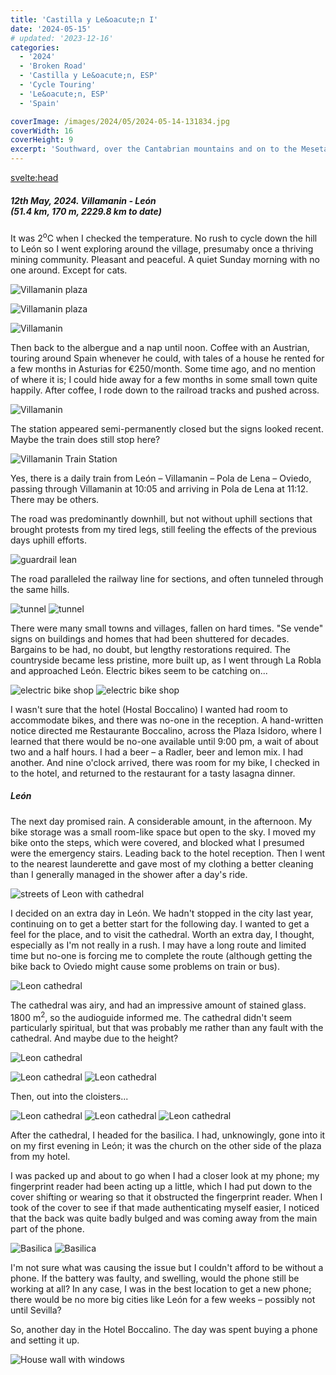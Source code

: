 ```yaml
---
title: 'Castilla y Le&oacute;n I'
date: '2024-05-15'
# updated: '2023-12-16'
categories:
  - '2024'
  - 'Broken Road'
  - 'Castilla y Le&oacute;n, ESP'
  - 'Cycle Touring'
  - 'Le&oacute;n, ESP'
  - 'Spain'

coverImage: /images/2024/05/2024-05-14-131834.jpg
coverWidth: 16
coverHeight: 9
excerpt: 'Southward, over the Cantabrian mountains and on to the Meseta'
---
```


<script>
	import Callout from '$lib/components/Callout.svelte'
  import Img from '$lib/components/Img.svelte'
</script>

<svelte:head>

<title>2024 Europe</title>
</svelte:head>

<section class="card">

<h5>
  	12th May, 2024.
  	Villamanin - Le&oacute;n<br/>
    (51.4 km, 170 m, 2229.8 km to date)
</h5>

<p>It was 2<sup>o</sup>C when I checked the temperature. No rush to cycle down the hill to Le&oacute;n so I went exploring around the village, presumaby once a thriving mining community. Pleasant and peaceful. A quiet Sunday morning with no one around. Except for cats.</p>

<Img
  src="/images/2024/05/2024-05-12-085213.jpg"
  alt="Villamanin plaza" 
/>

<div class="w-70">
  <Img
    src="/images/2024/05/2024-05-12-085238.jpg"
    alt="Villamanin plaza" 
  />
</div>

<Img
  src="/images/2024/05/2024-05-12-090724.jpg"
  alt="Villamanin" 
/>

<p>Then back to the albergue and a nap until noon. Coffee with an Austrian, touring around Spain whenever he could, with tales of a house he rented for a few months in Asturias for &euro;250/month. Some time ago, and no mention of where it is; I could hide away for a few months in some small town quite happily. After coffee, I rode down to the railroad tracks and pushed across. </p>

<Img
  src="/images/2024/05/2024-05-12-133859.jpg"
  alt="Villamanin" 
/>

<p>The station appeared semi-permanently closed but the signs looked recent. Maybe the train does still stop here?</p>

<Img
  src="/images/2024/05/2024-05-12-134752.jpg"
  alt="Villamanin Train Station" 
/>

<Callout>
Yes, there is a daily train from Le&oacute;n &ndash; Villamanin &ndash; Pola de Lena &ndash; Oviedo, passing through Villamanin at 10:05 and arriving in Pola de Lena at 11:12. There may be others. 
</Callout>

<p>The road was predominantly downhill, but not without uphill sections that brought protests from my tired legs, still feeling the effects of the previous days uphill efforts.

<Img
  src="/images/2024/05/2024-05-12-140847.jpg"
  alt="guardrail lean" 
  caption="I am actually riding from left to right, downhill, not in the direction that Alan is pointing."
/>

<p>The road paralleled the railway line for sections, and often tunneled through the same hills. </p>

<Img
  src="/images/2024/05/2024-05-12-140053.jpg"
  alt="tunnel" 
/>
<Img
  src="/images/2024/05/2024-05-12-153544.jpg"
  alt="tunnel" 
/>

<p>There were many small towns and villages, fallen on hard times. "Se vende" signs on buildings and homes that had been shuttered for decades. Bargains to be had, no doubt, but lengthy restorations required. The countryside became less pristine, more built up, as I went through La Robla and approached Le&oacute;n. Electric bikes seem to be catching on...</p>

<Img
  src="/images/2024/05/2024-05-12-175945.jpg"
  alt="electric bike shop" 
/>
<Img
  src="/images/2024/05/2024-05-12-180351.jpg"
  alt="electric bike shop" 
/>

<p>I wasn't sure that the hotel (Hostal Boccalino) I wanted had room to accommodate bikes, and there was no-one in the reception. A hand-written notice directed me Restaurante Boccalino, across the Plaza Isidoro, where I learned that there would be no-one available until 9:00 pm, a wait of about two and a half hours. I had a beer &ndash; a Radler, beer and lemon mix. I had another. And nine o'clock arrived, there was room for my bike, I checked in to the hotel, and returned to the restaurant for a tasty lasagna dinner. </p>

</section>

<section class="card">
<h5>Le&oacute;n</h5>
<p> The next day promised rain. A considerable amount, in the afternoon. My bike storage was a small room-like space but open to the sky. I moved my bike onto the steps, which were covered, and blocked what I presumed were the emergency stairs. Leading back to the hotel reception. Then I went to the nearest launderette and gave most of my clothing a better cleaning than I generally managed in the shower after a day's ride.</p>

<div class="w-80">
  <Img  src="/images/2024/05/2024-05-14-121141.jpg"
    alt="streets of Leon with cathedral" 
  />
</div>

<p>I decided on an extra day in Le&oacute;n. We hadn't stopped in the city last year, continuing on to get a better start for the following day. I wanted to get a feel for the place, and to visit the cathedral. Worth an extra day, I thought, especially as I'm not really in a rush. I may have a long route and limited time but no-one is forcing me to complete the route (although getting the bike back to Oviedo might cause some problems on train or bus).</p>

<Img  src="/images/2024/05/2024-05-14-121317.jpg"
    alt="Leon cathedral" 
  />

<p>The cathedral was airy, and had an impressive amount of stained glass. 1800 m<sup>2</sup>, so the audioguide informed me. The cathedral didn't seem particularly spiritual, but that was probably me rather than any fault with the cathedral. And maybe due to the height?</p>

<Img  src="/images/2024/05/2024-05-14-123904.jpg"
    alt="Leon cathedral"
  />

<Img  src="/images/2024/05/2024-05-14-123634.jpg"
    alt="Leon cathedral" 
  />
<Img  src="/images/2024/05/2024-05-14-125306.jpg"
    alt="Leon cathedral" 
  />

<p>Then, out into the cloisters...</p>
<Img  src="/images/2024/05/2024-05-14-130051.jpg"
    alt="Leon cathedral" 
  />
<Img  src="/images/2024/05/2024-05-14-130222.jpg"
    alt="Leon cathedral" 
  />
<Img  src="/images/2024/05/2024-05-14-130328.jpg"
    alt="Leon cathedral" 
  />

  <p>After the cathedral, I headed for the basilica. I had, unknowingly, gone into it on my first evening in Le&oacute;n; it was the church on the other side of the plaza from my hotel.</p>

  <p>I was packed up and about to go when I had a closer look at my phone; my fingerprint reader had been acting up a little, which I had put down to the cover shifting or wearing so that it obstructed the fingerprint reader. When I took of the cover to see if that made authenticating myself easier, I noticed that the back was quite badly bulged and was coming away from the main part of the phone.</p>

<Img  src="/images/2024/05/2024-05-14-174544.jpg"
    alt="Basilica" 
  />
<Img  src="/images/2024/05/2024-05-14-175457.jpg"
    alt="Basilica" 
    caption="It must get cold! The pews have radiators."
  />

  <p>I'm not sure what was causing the issue but I couldn't afford to be without a phone. If the battery was faulty, and swelling, would the phone still be working at all? In any case, I was in the best location to get a new phone; there would be no more big cities like Le&oacute;n for a few weeks &ndash; possibly not until Sevilla?</p>

  <p>So, another day in the Hotel Boccalino. The day was spent buying a phone and setting it up. </p>

<Img  src="/images/2024/05/2024-05-14-131511.jpg"
    alt="House wall with windows" 
  />

</section>
